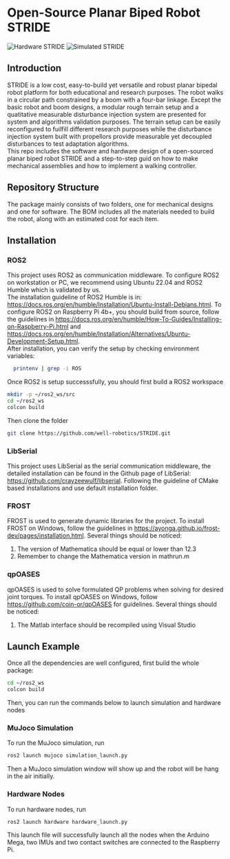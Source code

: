 # Open-Source Planar Biped Robot STRIDE
![Hardware STRIDE](Hardware_STRIDE.gif)
![Simulated STRIDE](Sim_STRIDE.gif)
## Introduction
STRIDE is a low cost, easy-to-build yet versatile and robust planar bipedal robot platform for both educational and research purposes. The robot walks in a circular path constrained by a boom with a four-bar linkage. Except the basic robot and boom designs, a modular rough terrain setup and a quatitative measurable disturbance injection system are presented for system and algorithms validation purposes. The terrain setup can be easily reconfigured to fuilfill different research purposes while the disturbance injection system built with propellors provide measurable yet decoupled disturbances to test adaptation algorithms.  
This repo includes the software and hardware design of a open-sourced planar biped robot STRIDE and a step-to-step guid on how to make mechanical assemblies and how to implement a walking controller.
## Repository Structure
The package mainly consists of two folders, one for mechanical designs and one for software. The BOM includes all the materials needed to build the robot, along with an estimated cost for each item.
## Installation
### ROS2 
This project uses ROS2 as communication middleware. To configure ROS2 on workstation or PC, we recommend using Ubuntu 22.04 and ROS2 Humble which is validated by us. \
The installation guideline of ROS2 Humble is in: https://docs.ros.org/en/humble/Installation/Ubuntu-Install-Debians.html. To configure ROS2 on Raspberry Pi 4b+, you should build from source, follow the guidelines in https://docs.ros.org/en/humble/How-To-Guides/Installing-on-Raspberry-Pi.html and https://docs.ros.org/en/humble/Installation/Alternatives/Ubuntu-Development-Setup.html. \
After installation, you can verify the setup by checking environment variables: 
```bash
  printenv | grep -i ROS
```
Once ROS2 is setup successsfully, you should first build a ROS2 workspace
```bash
mkdir -p ~/ros2_ws/src
cd ~/ros2_ws
colcon build
```
Then clone the folder
```bash
git clone https://github.com/well-robotics/STRIDE.git
```
### LibSerial
This project uses LibSerial as the serial communication middleware, the detailed installation can be found in the Github page of LibSerial: https://github.com/crayzeewulf/libserial. Following the guideline of CMake based installations and use default installation folder. 

### FROST
FROST is used to generate dynamic libraries for the project. To install FROST on Windows, follow the guidelines in https://ayonga.github.io/frost-dev/pages/installation.html. Several things should be noticed: 
1. The version of Mathematica should be equal or lower than 12.3
2. Remember to change the Mathematica version in mathrun.m
### qpOASES
qpOASES is used to solve formulated QP problems when solving for desired joint torques. To install qpOASES on Windows, follow https://github.com/coin-or/qpOASES for guidelines. Several things should be noticed: 
1. The Matlab interface should be recompiled using Visual Studio 

## Launch Example
Once all the dependencies are well configured, first build the whole package: 
```bash
cd ~/ros2_ws
colcon build
```
Then, you can run the commands below to launch simulation and hardware nodes
### MuJoco Simulation
To run the MuJoco simulation, run
```bash
ros2 launch mujoco simulation_launch.py
```
Then a MuJoco simulation window will show up and the robot will be hang in the air initially. 
### Hardware Nodes
To run hardware nodes, run 
```bash
ros2 launch hardware hardware_launch.py
```
This launch file will successfully launch all the nodes when the Arduino Mega, two IMUs and two contact switches are connected to the Raspberry Pi. 
